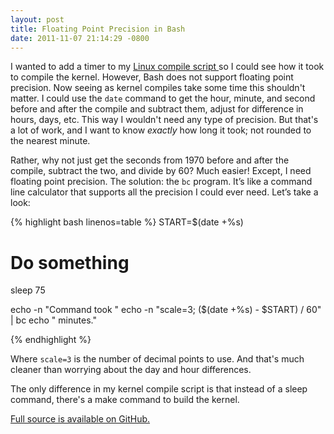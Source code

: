 ```yaml
---
layout: post
title: Floating Point Precision in Bash
date: 2011-11-07 21:14:29 -0800
---
```


I wanted to add a timer to my <a href="https://github.com/shanet/Linux-Compile-Script">Linux compile script </a>so I could see how it took to compile the kernel. However, Bash does not support floating point precision. Now seeing as kernel compiles take some time this shouldn't matter. I could use the <code>date</code> command to get the hour, minute, and second before and after the compile and subtract them, adjust for difference in hours, days, etc. This way I wouldn't need any type of precision. But that's a lot of work, and I want to know <em>exactly</em> how long it took; not rounded to the nearest minute.

Rather, why not just get the seconds from 1970 before and after the compile, subtract the two, and divide by 60? Much easier! Except, I need floating point precision. The solution: the <code>bc</code> program. It’s like a command line calculator that supports all the precision I could ever need. Let’s take a look:

<!--more-->

{% highlight bash linenos=table %}
START=$(date +%s)

# Do something
sleep 75

echo -n "Command took "
echo -n "scale=3;  ($(date +%s) - $START) / 60" | bc
echo " minutes."

{% endhighlight %}

Where <code>scale=3</code> is the number of decimal points to use. And that's much cleaner than worrying about the day and hour differences.

The only difference in my kernel compile script is that instead of a sleep command, there's a make command to build the kernel.

<a href="https://github.com/shanet/Linux-Compile-Script">Full source is available on GitHub.</a>
